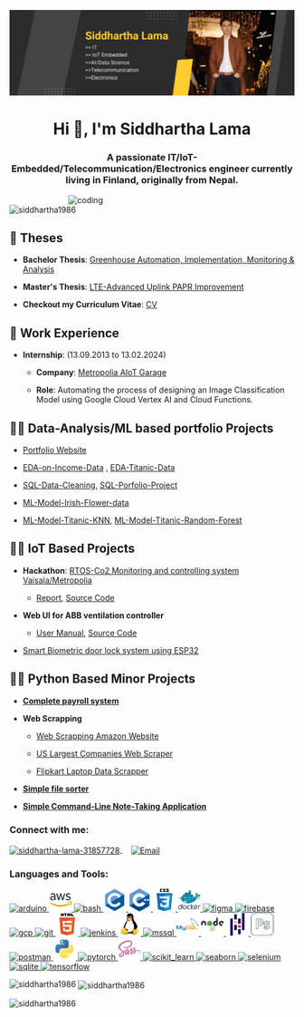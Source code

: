 ![logo](https://github.com/Siddhartha1986/Siddhartha1986/blob/main/Banner.png)
<h1 align="center">Hi 👋, I'm Siddhartha Lama</h1>
<h3 align="center">A passionate IT/IoT-Embedded/Telecommunication/Electronics engineer currently living in Finland, originally from Nepal.</h3>

<img align="right" alt="coding" width="400" src="https://i.pinimg.com/originals/ef/2d/b0/ef2db0885d94fd149a4b7914923bb2a3.gif">

<p align="left"> <img src="https://komarev.com/ghpvc/?username=siddhartha1986&label=Profile%20views&color=0e75b6&style=flat" alt="siddhartha1986" /> </p>

## 📝 Theses

 - **Bachelor Thesis**: [Greenhouse Automation, Implementation, Monitoring & Analysis](https://www.theseus.fi/handle/10024/812774)

 - **Master's Thesis**: [LTE-Advanced Uplink PAPR Improvement](https://www.theseus.fi/handle/10024/812774)

 - **Checkout my Curriculum Vitae**: [CV](https://drive.google.com/file/d/1c4-uilYO7aw8mdGgzmScdiffWYkiR3bE/view?usp=sharing) 

## 🔭 Work Experience

 - **Internship**: (13.09.2013 to 13.02.2024)
   - **Company**: [Metropolia AIoT Garage](https://www.metropolia.fi/en/rdi/collaboration-platforms/garage)
    
   - **Role**: Automating the process of designing an Image Classification Model using Google Cloud Vertex AI and Cloud Functions.

## 👨‍💻 Data-Analysis/ML based portfolio Projects

 - [Portfolio Website](https://siddhartha1986.github.io/SiddharthaPortfolio.github.io/)

 - [EDA-on-Income-Data](https://github.com/Siddhartha1986/EDA-on-income-data/tree/main) , [EDA-Titanic-Data](https://github.com/Siddhartha1986/EDA-Titanic-Data)
 
 - [SQL-Data-Cleaning](https://github.com/Siddhartha1986/SQL_data_cleaning), [SQL-Porfolio-Project](https://github.com/Siddhartha1986/SQLPortfolioProject/tree/main)

 - [ML-Model-Irish-Flower-data](https://github.com/Siddhartha1986/Iris-data-ML)
   
 - [ML-Model-Titanic-KNN](https://github.com/Siddhartha1986/ML_Model_Titanic), [ML-Model-Titanic-Random-Forest](https://github.com/Siddhartha1986/ML_TITANIC_RANDOMFOREST)

## 👨‍💻 IoT Based Projects 

- **Hackathon**: [RTOS-Co2 Monitoring and controlling system Vaisala/Metropolia](https://github.com/Siddhartha1986/RTOS-project-Co2-monitoring-system)
   - [Report](https://github.com/Siddhartha1986/RTOS-project-Co2-monitoring-system/blob/master/Documentation.pdf), [Source Code](https://github.com/Siddhartha1986/RTOS-project-Co2-monitoring-system/blob/master/HACKATHON/src/HACKATHON.cpp)

- **Web UI for ABB ventilation controller**
    - [User Manual](https://github.com/Siddhartha1986/Web-Interface-for-ABB-Ventilation-Controller/blob/main/user_manual.pdf), [Source Code](https://github.com/Siddhartha1986/Web-Interface-for-ABB-Ventilation-Controller/tree/main)
  
- [Smart Biometric door lock system using ESP32](https://github.com/Siddhartha1986/Smart-Biometric-Door-Lock/tree/main)   

## 👨‍💻 Python Based Minor Projects

- [**Complete payroll system**](https://github.com/Siddhartha1986/Complete_pay_roll_system/tree/main)

- **Web Scrapping**

  - [Web Scrapping Amazon Website](https://github.com/Siddhartha1986/webscrapping123/tree/main)
    
  - [US Largest Companies Web Scraper](https://github.com/Siddhartha1986/webScarpping_table/tree/main)
  
  - [Flipkart Laptop Data Scrapper](https://github.com/Siddhartha1986/Scrapping2)

- [**Simple file sorter**](https://github.com/Siddhartha1986/fie_sorter_using_python/tree/main)

- [**Simple Command-Line Note-Taking Application**](https://github.com/Siddhartha1986/notebook_pickle/tree/main)



  




<h3 align="left">Connect with me:</h3>
<p align="left">
  <a href="https://linkedin.com/in/siddhartha-lama-31857728" target="blank">
    <img align="center" src="https://raw.githubusercontent.com/rahuldkjain/github-profile-readme-generator/master/src/images/icons/Social/linked-in-alt.svg" alt="siddhartha-lama-31857728" height="30" width="40" />
  </a>
  &nbsp;&nbsp;&nbsp;
  <a href="mailto:lammsidd@gmail.com">
    <img align="center" src="https://i.imgur.com/Sn7xVtJ.jpeg" alt="Email" height="30" width="40" />
  </a>
</p>







<h3 align="left">Languages and Tools:</h3>
<p align="left"> <a href="https://www.arduino.cc/" target="_blank" rel="noreferrer"> <img src="https://cdn.worldvectorlogo.com/logos/arduino-1.svg" alt="arduino" width="40" height="40"/> </a> <a href="https://aws.amazon.com" target="_blank" rel="noreferrer"> <img src="https://raw.githubusercontent.com/devicons/devicon/master/icons/amazonwebservices/amazonwebservices-original-wordmark.svg" alt="aws" width="40" height="40"/> </a> <a href="https://www.gnu.org/software/bash/" target="_blank" rel="noreferrer"> <img src="https://www.vectorlogo.zone/logos/gnu_bash/gnu_bash-icon.svg" alt="bash" width="40" height="40"/> </a> <a href="https://www.cprogramming.com/" target="_blank" rel="noreferrer"> <img src="https://raw.githubusercontent.com/devicons/devicon/master/icons/c/c-original.svg" alt="c" width="40" height="40"/> </a> <a href="https://www.w3schools.com/cpp/" target="_blank" rel="noreferrer"> <img src="https://raw.githubusercontent.com/devicons/devicon/master/icons/cplusplus/cplusplus-original.svg" alt="cplusplus" width="40" height="40"/> </a> <a href="https://www.w3schools.com/css/" target="_blank" rel="noreferrer"> <img src="https://raw.githubusercontent.com/devicons/devicon/master/icons/css3/css3-original-wordmark.svg" alt="css3" width="40" height="40"/> </a> <a href="https://www.docker.com/" target="_blank" rel="noreferrer"> <img src="https://raw.githubusercontent.com/devicons/devicon/master/icons/docker/docker-original-wordmark.svg" alt="docker" width="40" height="40"/> </a> <a href="https://www.figma.com/" target="_blank" rel="noreferrer"> <img src="https://www.vectorlogo.zone/logos/figma/figma-icon.svg" alt="figma" width="40" height="40"/> </a> <a href="https://firebase.google.com/" target="_blank" rel="noreferrer"> <img src="https://www.vectorlogo.zone/logos/firebase/firebase-icon.svg" alt="firebase" width="40" height="40"/> </a> <a href="https://cloud.google.com" target="_blank" rel="noreferrer"> <img src="https://www.vectorlogo.zone/logos/google_cloud/google_cloud-icon.svg" alt="gcp" width="40" height="40"/> </a> <a href="https://git-scm.com/" target="_blank" rel="noreferrer"> <img src="https://www.vectorlogo.zone/logos/git-scm/git-scm-icon.svg" alt="git" width="40" height="40"/> </a> <a href="https://www.w3.org/html/" target="_blank" rel="noreferrer"> <img src="https://raw.githubusercontent.com/devicons/devicon/master/icons/html5/html5-original-wordmark.svg" alt="html5" width="40" height="40"/> </a> <a href="https://www.jenkins.io" target="_blank" rel="noreferrer"> <img src="https://www.vectorlogo.zone/logos/jenkins/jenkins-icon.svg" alt="jenkins" width="40" height="40"/> </a> <a href="https://www.linux.org/" target="_blank" rel="noreferrer"> <img src="https://raw.githubusercontent.com/devicons/devicon/master/icons/linux/linux-original.svg" alt="linux" width="40" height="40"/> </a> <a href="https://www.microsoft.com/en-us/sql-server" target="_blank" rel="noreferrer"> <img src="https://www.svgrepo.com/show/303229/microsoft-sql-server-logo.svg" alt="mssql" width="40" height="40"/> </a> <a href="https://www.mysql.com/" target="_blank" rel="noreferrer"> <img src="https://raw.githubusercontent.com/devicons/devicon/master/icons/mysql/mysql-original-wordmark.svg" alt="mysql" width="40" height="40"/> </a> <a href="https://nodejs.org" target="_blank" rel="noreferrer"> <img src="https://raw.githubusercontent.com/devicons/devicon/master/icons/nodejs/nodejs-original-wordmark.svg" alt="nodejs" width="40" height="40"/> </a> <a href="https://pandas.pydata.org/" target="_blank" rel="noreferrer"> <img src="https://raw.githubusercontent.com/devicons/devicon/2ae2a900d2f041da66e950e4d48052658d850630/icons/pandas/pandas-original.svg" alt="pandas" width="40" height="40"/> </a> <a href="https://www.photoshop.com/en" target="_blank" rel="noreferrer"> <img src="https://raw.githubusercontent.com/devicons/devicon/master/icons/photoshop/photoshop-line.svg" alt="photoshop" width="40" height="40"/> </a> <a href="https://postman.com" target="_blank" rel="noreferrer"> <img src="https://www.vectorlogo.zone/logos/getpostman/getpostman-icon.svg" alt="postman" width="40" height="40"/> </a> <a href="https://www.python.org" target="_blank" rel="noreferrer"> <img src="https://raw.githubusercontent.com/devicons/devicon/master/icons/python/python-original.svg" alt="python" width="40" height="40"/> </a> <a href="https://pytorch.org/" target="_blank" rel="noreferrer"> <img src="https://www.vectorlogo.zone/logos/pytorch/pytorch-icon.svg" alt="pytorch" width="40" height="40"/> </a> <a href="https://sass-lang.com" target="_blank" rel="noreferrer"> <img src="https://raw.githubusercontent.com/devicons/devicon/master/icons/sass/sass-original.svg" alt="sass" width="40" height="40"/> </a> <a href="https://scikit-learn.org/" target="_blank" rel="noreferrer"> <img src="https://upload.wikimedia.org/wikipedia/commons/0/05/Scikit_learn_logo_small.svg" alt="scikit_learn" width="40" height="40"/> </a> <a href="https://seaborn.pydata.org/" target="_blank" rel="noreferrer"> <img src="https://seaborn.pydata.org/_images/logo-mark-lightbg.svg" alt="seaborn" width="40" height="40"/> </a> <a href="https://www.selenium.dev" target="_blank" rel="noreferrer"> <img src="https://raw.githubusercontent.com/detain/svg-logos/780f25886640cef088af994181646db2f6b1a3f8/svg/selenium-logo.svg" alt="selenium" width="40" height="40"/> </a> <a href="https://www.sqlite.org/" target="_blank" rel="noreferrer"> <img src="https://www.vectorlogo.zone/logos/sqlite/sqlite-icon.svg" alt="sqlite" width="40" height="40"/> </a> <a href="https://www.tensorflow.org" target="_blank" rel="noreferrer"> <img src="https://www.vectorlogo.zone/logos/tensorflow/tensorflow-icon.svg" alt="tensorflow" width="40" height="40"/> </a> </p>

<p><img align="left" src="https://github-readme-stats.vercel.app/api/top-langs?username=siddhartha1986&show_icons=true&locale=en&layout=compact" alt="siddhartha1986" /></p>

<p>&nbsp;<img align="center" src="https://github-readme-stats.vercel.app/api?username=siddhartha1986&show_icons=true&locale=en" alt="siddhartha1986" /></p>

<p><img align="center" src="https://github-readme-streak-stats.herokuapp.com/?user=siddhartha1986&" alt="siddhartha1986" /></p>
